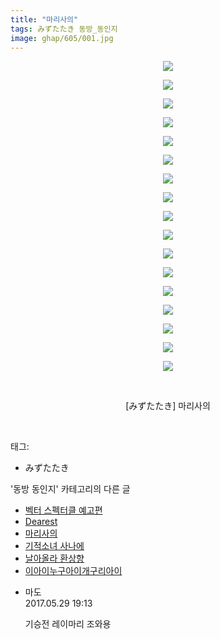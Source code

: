 ```yaml
---
title: "마리사의"
tags: みずたたき 동방_동인지
image: ghap/605/001.jpg
---
```

<div class="article">
<p style="text-align: center; clear: none; float: none;"><img src="{{ site.nasurl }}/ghap/605/001.jpg"/></p>
<p style="text-align: center; clear: none; float: none;"><img src="{{ site.nasurl }}/ghap/605/002.jpg"/></p>
<p style="text-align: center; clear: none; float: none;"><img src="{{ site.nasurl }}/ghap/605/003.jpg"/></p>
<p style="text-align: center; clear: none; float: none;"><img src="{{ site.nasurl }}/ghap/605/004.jpg"/></p>
<p style="text-align: center; clear: none; float: none;"><img src="{{ site.nasurl }}/ghap/605/005.jpg"/></p>
<p style="text-align: center; clear: none; float: none;"><img src="{{ site.nasurl }}/ghap/605/006.jpg"/></p>
<p style="text-align: center; clear: none; float: none;"><img src="{{ site.nasurl }}/ghap/605/007.jpg"/></p>
<p style="text-align: center; clear: none; float: none;"><img src="{{ site.nasurl }}/ghap/605/008.jpg"/></p>
<p style="text-align: center; clear: none; float: none;"><img src="{{ site.nasurl }}/ghap/605/009.jpg"/></p>
<p style="text-align: center; clear: none; float: none;"><img src="{{ site.nasurl }}/ghap/605/010.jpg"/></p>
<p style="text-align: center; clear: none; float: none;"><img src="{{ site.nasurl }}/ghap/605/011.jpg"/></p>
<p style="text-align: center; clear: none; float: none;"><img src="{{ site.nasurl }}/ghap/605/012.jpg"/></p>
<p style="text-align: center; clear: none; float: none;"><img src="{{ site.nasurl }}/ghap/605/013.jpg"/></p>
<p style="text-align: center; clear: none; float: none;"><img src="{{ site.nasurl }}/ghap/605/014.jpg"/></p>
<p style="text-align: center; clear: none; float: none;"><img src="{{ site.nasurl }}/ghap/605/015.jpg"/></p>
<p style="text-align: center; clear: none; float: none;"><img src="{{ site.nasurl }}/ghap/605/016.jpg"/></p>
<p style="text-align: center; clear: none; float: none;"><img src="{{ site.nasurl }}/ghap/605/017.jpg"/></p>
<p style="text-align: center; clear: none; float: none;"><br/></p>
<p style="text-align: center; clear: none; float: none;">[みずたたき] 마리사의</p>
<p><br/></p>
</div><div class="tagTrail">
<p>태그: </p>
<ul>
<li>みずたたき</li>
</ul>
</div><div class="another">
<p>'동방 동인지' 카테고리의 다른 글</p>
<ul>
<li><a href="/2016-06-28-ghap_607">벡터 스펙터클 예고편</a></li>
<li><a href="/2016-06-28-ghap_606">Dearest</a></li>
<li><a href="/2016-06-28-ghap_605">마리사의</a></li>
<li><a href="/2016-06-28-ghap_604">기적소녀 사나에</a></li>
<li><a href="/2016-06-28-ghap_603">날아올라 환상향</a></li>
<li><a href="/2016-06-28-ghap_602">이아이누구아이개구리아이</a></li>
</ul>
</div><div class="cb_module cb_fluid">
<div class="cb_wrt cb_profile">
<div class="comment">
<ul>
<li class="cb_thumb_off" id="comment15000997">
<div class="cb_comment_area">
<div class="cb_info_area">
<div class="cb_section">
<span class="cb_nick_name">마도</span>
</div>
<div class="cb_section">
<span class="cb_date">2017.05.29 19:13 </span>
</div>
</div>
<div class="cb_dsc_comment">
<p class="cb_dsc">
											기승전 레이마리 조와용
										</p>
</div>
</div></li>
</ul>
</div>
</div><!-- commentList close -->
</div>